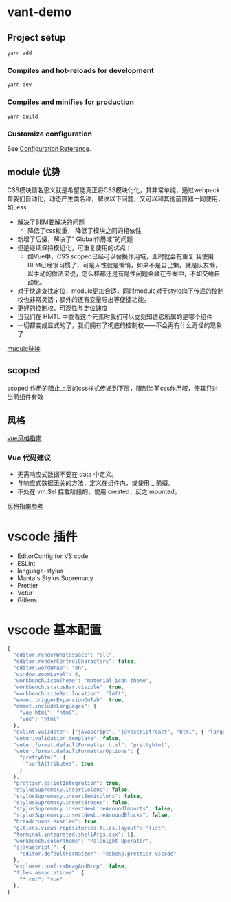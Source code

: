 # vant-demo

## Project setup
```
yarn add
```

### Compiles and hot-reloads for development
```
yarn dev
```

### Compiles and minifies for production
```
yarn build
```

### Customize configuration
See [Configuration Reference](https://cli.vuejs.org/config/).

## module 优势
CSS模块顾名思义就是希望能真正将CSS模块化化，其非常单纯，通过webpack帮我们自动化，动态产生类名称，解决以下问题，又可以和其他前置器一同使用，如Less

+ 解决了BEM要解决的问题
  + 降低了css权重， 降低了模块之间的相依性
+ 新增了后缀，解决了“ Global作用域”的问题
+ 但是继续保持模组化，可重复使用的优点！
  + 如Vue中，CSS scoped已经可以替换作用域，此时就会有重复
我使用BEM已经很习惯了，可是人性就是懒惰，如果不是自己懒，就是队友懒，以手动的做法来说，怎么样都还是有隐性问题会藏在专案中，不如交给自动化。
+ 对于快速查找定位，module更加合适，同时module对于style向下传递的控制权也非常灵活；额外的还有变量导出等便捷功能。
+ 更好的控制权、可观性与定位速度
+ 当我们在 HMTL 中查看这个元素时我们可以立刻知道它所属的是哪个组件
+ 一切都变成显式的了，我们拥有了彻底的控制权——不会再有什么奇怪的现象了

[mudule链接](https://www.netguru.com/codestories/vue.js-scoped-styles-vs-css-modules)
## scoped

scoped 作用的阻止上层的css样式传递到下层，限制当前css作用域，使其只对当前组件有效

## 风格
[vue风格指南](https://cn.vuejs.org/v2/style-guide/index.html)

### Vue 代码建议

+ 无需响应式数据不要在 data 中定义。
+ 与响应式数据无关的方法，定义在组件内，或使用 _ 前缀。
+ 不处在 vm.$el 挂载阶段的，使用 created，反之 mounted。

[风格指南参考](https://vuefe.cn/v2/style-guide/)

# vscode 插件

+ EditorConfig for VS code
+ ESLint
+ language-stylus
+ Manta's Stylus Supremacy
+ Prettier
+ Vetur
+ Gitlens

# vscode 基本配置

```js
{
  "editor.renderWhitespace": "all",
  "editor.renderControlCharacters": false,
  "editor.wordWrap": "on",
  "window.zoomLevel": 0,
  "workbench.iconTheme": "material-icon-theme",
  "workbench.statusBar.visible": true,
  "workbench.sideBar.location": "left",
  "emmet.triggerExpansionOnTab": true,
  "emmet.includeLanguages": {
    "vue-html": "html",
    "vue": "html"
  },
  "eslint.validate": ["javascript", "javascriptreact", "html", { "language": "vue", "autoFix": true }],
  "vetur.validation.template": false,
  "vetur.format.defaultFormatter.html": "prettyhtml",
  "vetur.format.defaultFormatterOptions": {
    "prettyhtml": {
      "sortAttributes": true
    }
  },
  "prettier.eslintIntegration": true,
  "stylusSupremacy.insertColons": false,
  "stylusSupremacy.insertSemicolons": false,
  "stylusSupremacy.insertBraces": false,
  "stylusSupremacy.insertNewLineAroundImports": false,
  "stylusSupremacy.insertNewLineAroundBlocks": false,
  "breadcrumbs.enabled": true,
  "gitlens.views.repositories.files.layout": "list",
  "terminal.integrated.shellArgs.osx": [],
  "workbench.colorTheme": "Palenight Operator",
  "[javascript]": {
    "editor.defaultFormatter": "esbenp.prettier-vscode"
  },
  "explorer.confirmDragAndDrop": false,
  "files.associations": {
    "*.cml": "vue"
  },
}
```

